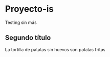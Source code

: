 # Proyecto-is
Testing sin más


## Segundo título

La tortilla de patatas sin huevos son patatas fritas

